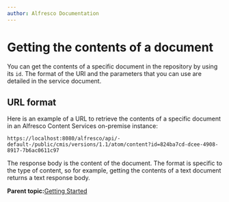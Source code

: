 ```yaml
---
author: Alfresco Documentation
---
```


# Getting the contents of a document

You can get the contents of a specific document in the repository by using its `id`. The format of the URl and the parameters that you can use are detailed in the service document.

## URL format

Here is an example of a URL to retrieve the contents of a specific document in an Alfresco Content Services on-premise instance:

```
https://localhost:8080/alfresco/api/-default-/public/cmis/versions/1.1/atom/content?id=824ba7cd-dcee-4908-8917-7b6ac0611c97
```

The response body is the content of the document. The format is specific to the type of content, so for example, getting the contents of a text document returns a text response body.

**Parent topic:**[Getting Started](../../../pra/1/concepts/cmis-getting-started.md)

